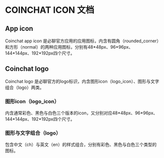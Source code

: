 # COINCHAT ICON 文档
## App icon
Coinchat app icon 是必聊官方应用的应用图标，内含有圆角（rounded_corner）和方形（normal）的两种应用图标，分别有48\*48px、96\*96px、144\*144px、192\*192px四个尺寸。

## Coinchat logo
Coinchat logo 是必聊官方的logo标识，内含图形icon（logo_icon）、图形与文字组合（logo）两类。

### 图形icon（logo_icon）
内含通常彩色、黑色与白色三个版本的icon，又分别对应48\*48px、96\*96px、144\*144px、192\*192px四个尺寸。


### 图形与文字组合（logo）
包含中文（ch）与英文（en）的样式组合，分别有彩色、黑色与白色三个类型的图标。